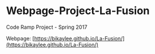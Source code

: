 # Webpage-Project-La-Fusion

Code Ramp Project - Spring 2017

Webpage: [https://bikaylee.github.io/La-Fusion/](https://bikaylee.github.io/La-Fusion/)
